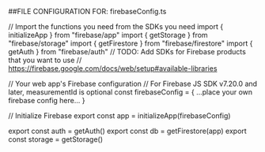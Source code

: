 ##FILE CONFIGURATION FOR:
firebaseConfig.ts

// Import the functions you need from the SDKs you need
import { initializeApp } from "firebase/app"
import { getStorage } from "firebase/storage"
import { getFirestore } from "firebase/firestore"
import { getAuth } from "firebase/auth"
// TODO: Add SDKs for Firebase products that you want to use
// https://firebase.google.com/docs/web/setup#available-libraries

// Your web app's Firebase configuration
// For Firebase JS SDK v7.20.0 and later, measurementId is optional
const firebaseConfig = {
        ...place your own firebase config here...
}

// Initialize Firebase
export const app = initializeApp(firebaseConfig)

export const auth = getAuth()
export const db = getFirestore(app)
export const storage = getStorage()
